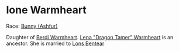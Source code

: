 # Ione Warmheart

Race: [Bunny (Ashfur)](../../races/bunnies.md)

Daughter of [Berdi Warmheart](./berdi_warmheart.md). [Lena "Dragon Tamer" Warmheart](./lena_warmheart.md) is an ancestor.
She is married to [Lons Bentear](./lons_bentear.md)